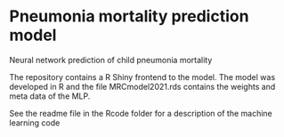 # Pneumonia mortality prediction model
Neural network prediction of child pneumonia mortality 

The repository contains a R Shiny frontend to the model.
The model was developed in R and the file MRCmodel2021.rds contains the weights and meta data of the MLP.

See the readme file in the Rcode folder for a description of the machine learning code
